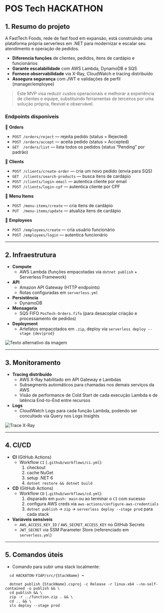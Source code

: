# POS Tech HACKATHON
## 1. Resumo do projeto

A FastTech Foods, rede de fast food em expansão, está construindo uma plataforma própria serverless em .NET para modernizar e escalar seu atendimento e operação de pedidos.

- **Diferencia funções** de clientes, pedidos, itens de cardápio e funcionários
- **Garante escalabilidade** com AWS Lambda, DynamoDB e SQS
- **Fornece observabilidade** via X-Ray, CloudWatch e tracing distribuído
- **Assegura segurança** com JWT e validações de perfil (manager/employee)
> Este MVP visa reduzir custos operacionais e melhorar a experiência de clientes e equipe, substituindo ferramentas de terceiros por uma solução própria, flexível e observável.

### Endpoints disponíveis

📁 **Orders**
- `POST /orders/reject`  — rejeita pedido (status = Rejected)
- `POST /orders/accept`  — aceita pedido (status = Accepted)
- `GET  /orders/list`    — lista todos os pedidos (status “Pending” por padrão)

📁 **Clients**
- `POST /clients/create-order`    — cria um novo pedido (envia para SQS)
- `GET  /clients/search-products` — busca itens de cardápio
- `POST /clients/login-email`     — autentica cliente por email
- `POST /clients/login-cpf`       — autentica cliente por CPF

📁 **Menu Items**
- `POST /menu-items/create` — cria itens de cardápio
- `PUT  /menu-items/update` — atualiza itens de cardápio

📁 **Employees**
- `POST /employees/create` — cria usuário funcionário
- `POST /employees/login`  — autentica funcionário
---

## 2. Infraestrutura

- **Compute**
  - AWS Lambda (funções empacotadas via `dotnet publish` + Serverless Framework)
- **API**
  - Amazon API Gateway (HTTP endpoints)
  - Rotas configuradas em `serverless.yml`
- **Persistência**
  - DynamoDB
- **Mensageria**
  - SQS FIFO `PosTech-Orders.fifo` (para desacoplar criação e processamento de pedidos)
- **Deployment**
  - Artefatos empacotados em `.zip`, deploy via `serverless deploy --stage {dev|prod}`
  
![Texto alternativo da imagem](https://nicolas-public-assets.s3.sa-east-1.amazonaws.com/Screenshot%202025-06-23%20at%2021.00.25.png?X-Amz-Algorithm=AWS4-HMAC-SHA256&X-Amz-Content-Sha256=UNSIGNED-PAYLOAD&X-Amz-Credential=ASIA6K5V7O5XA3D2P3GI%2F20250624%2Fsa-east-1%2Fs3%2Faws4_request&X-Amz-Date=20250624T000131Z&X-Amz-Expires=300&X-Amz-Security-Token=IQoJb3JpZ2luX2VjECgaCXNhLWVhc3QtMSJGMEQCIB63Eq3CZslKqlv9%2FZmBgMy2Mvk%2BZAOKqqA7sbBxzIAcAiBrjq1ZfQu%2B%2BRtp6xGir9N9oWHizmPMFZrEG3EpgIATrSrbAgghEAAaDDk4NTUzOTc3MDIyMiIMEIxl4AaKH6HEq4hHKrgCz15L8c710gRWksbNKcSWqvR0A91fj5%2Fnja9M4wXBNPt9FvAFQ4Q3o3fRbwaNAo4OqFM7crH789m77BnKBTq9cE%2BMWwij4voamQQO%2FkTGXOaI9XYS0%2FIBefKjO97T6o98fd3ntDkwylVBQe%2Fs4JSh45QuT40F3mj6IMW9cPMeEgDsCmvFb1I3jDFf992iVAxWQinjp3lKbs4IECNdzhCEskfyGIx63FxudAUS%2BbA3MDHtyZvOnWshNQA63dfbvFJkxfNhE6iMsV38VDT2zgy7HP%2F9AVExuG7kHU7Ad75i4g2I8ouO7NXDJC48lDHOQgHCXYEErz5ULzL3R9tH7NWf56cwAbecLgiBgBrnCbkZAG5pLHvIW9JqLKxcfkQV%2BGhc8cIUwSd2q5HIOcPcnYYWW6uuqE3X6i5jMKKL5cIGOq4CDKsN%2B8HNwEZubF9xFRAnVURc1LxYpmuGv41ZsYB%2FPco70dGO3KuOoxJl3RA36cYAsv4UKxu91A1jPNRfOReuzheSclDF%2BZD9%2Bwu5FIItKY2cW09lBtjD7590mip34fpyzknrliQTHpioN5V0Fvby1ZTHBmrJXrt9aprYX4VmQVEoDOyRsg7XH5MZjGxTvmX6yR1Kj%2FayxjbGBpGCQeqq9ULlGALnXYaYANcd9OolqSkW%2F93%2Fv4P4eYMjaXb1IPsdJe7RjLiBB%2FivugrIj6is5K74BefvWBJY4MzynTL1tPokcQXLFJ0XIG7aF%2F%2B7yr%2F473rb9jB%2Fm3hj%2BozqEyZwg6aERUVMotBsgGQqLNHzq3Pcr8mSUlxo2y3EvMMD0iTGgwPCoZsr%2FKz6gzER83A%3D&X-Amz-Signature=c81de957635aa8cefa87549f8f9a53baa8e8e178fe459aa72ffab19b64d29942&X-Amz-SignedHeaders=host&response-content-disposition=inline)

---

## 3. Monitoramento

- **Tracing distribuído**
  - AWS X-Ray habilitado em API Gateway e Lambdas
  - Subsegments automáticos para chamadas nos demais serviços da AWS
  - Visão de performance de Cold Start de cada execução Lambda e de latência End-to-End entre recursos
- **Logs**
  - CloudWatch Logs para cada função Lambda, podendo ser concultado via Query nos Logs Insights

![Trace X-Ray](https://nicolas-public-assets.s3.sa-east-1.amazonaws.com/Screenshot%202025-06-23%20at%2021.04.09.png?X-Amz-Algorithm=AWS4-HMAC-SHA256&X-Amz-Content-Sha256=UNSIGNED-PAYLOAD&X-Amz-Credential=ASIA6K5V7O5XFTRH4KML%2F20250624%2Fsa-east-1%2Fs3%2Faws4_request&X-Amz-Date=20250624T000428Z&X-Amz-Expires=300&X-Amz-Security-Token=IQoJb3JpZ2luX2VjECgaCXNhLWVhc3QtMSJHMEUCIQCPs6RNkudgEvVPO2aMKCpfMZO9Csg6WWMUu7ErvbS6bAIgD3QY4p3oG3rnWUAHfuezgRK5Nq%2BU4v1S2qzygpuNar0q2wIIIRAAGgw5ODU1Mzk3NzAyMjIiDNLmCLpecVk%2BdLl1%2BSq4AnFtJX2Y7B7w88xM1uEtrR0iaP6WSZziVQQ%2Fv%2BOwcvRBKuGAR60CFtfpOIIpeGQyRF4sVBE%2FQSigQS83YsZgcR4fURkeOO7YBkHkuO68UGGrl8%2FXTSffZXaER3d1CUXZWlcCYEmIK80Q7qqJZAaF6Fq6RsP4M8nS7nTTW9016cmGPZDgFiHVDcWkgf6X3e8wpKuNz%2FHUiXKM9mDP5%2BtMegnjiH5nksUiLG2wwV4woocG16kA3T8y5bVld23%2B0LPjjHgSSJnL0RqRr9AsjIRpbRWqvgQBYVug1nrm5XXTpuK6RFJCdXY4R%2BBpdtMVCvLgskF479luiNrkQALCkbAqyrWu29tm467d5Vkid%2FqjwxUmPDmp00CpsKOk1aLlBaruOLWAkIkyKgSXxrCdmY6fcDYQtVSBcRHL2zCii%2BXCBjqtAjR9%2BJF3eI548NSi1Irn9P7DiiP4PWaZKunY0BpCoZANyWJgvy8YccuvuTR%2F0wh3ENcizbZctEO34qQfyO%2Bq9SduglhvPDEeAmxu0VmSVplAEC6tLuQ5IHKQ5ihhQVywYUt14Jcsxtia3s9ydrpCrINkJJ%2Bgj2k64vaUYg%2ByprXJ5YwFOChqeec65OGDp6yMiQImchlPFuyY5RWFowH616hvQB%2BAmUl2PWCiro5tePoqjVfUZyUGbdYweKFYFhr86qLJhV0S1%2F2MyhuJDgFsaoeHaI%2BzK5vLVFqkq2NkX6xDC822QOjJfXGTKJ2EIFqyR5iMWdtbIykTim1V5AjXyRwdcGven7eHkvJZfX%2Fu%2F8qVMs2qQc%2BntSzo%2BrHSx96EvPcA8QqvJAeL4vTkNTo%3D&X-Amz-Signature=021dc46f27145abe962e085422e7e7d6491594ebd72c96841f6a7533286d86bc&X-Amz-SignedHeaders=host&response-content-disposition=inline)

---

## 4. CI/CD

- **CI** (GitHub Actions)
  - Workflow `CI` (`.github/workflows/ci.yml`):
    1. checkout
    2. cache NuGet
    3. setup .NET 6
    4. `dotnet restore && dotnet build`
- **CD** (GitHub Actions)
  - Workflow `CD` (`.github/workflows/cd.yml`):
    1. disparado em `push: main` ou ao terminar o `CI` com sucesso
    2. configura AWS creds via `aws-actions/configure-aws-credentials`
    3. `dotnet publish` → `zip` → `serverless deploy --stage prod` para cada stack
- **Variáveis sensíveis**
  - `AWS_ACCESS_KEY_ID` / `AWS_SECRET_ACCESS_KEY` no GitHub Secrets
  - `JWT_SECRET` via SSM Parameter Store (referenciado em `serverless.yml`)

---

## 5. Comandos úteis

- Comando para subir uma stack localmente:

```shell
  cd HACKATON-FIAP/src/{StackName} ➜

  dotnet publish {StackName}.csproj -c Release -r linux-x64 --no-self-contained -o publish && \
  cd publish && \
  zip -r ../function.zip . && \
  cd .. && \
  sls deploy --stage prod
```